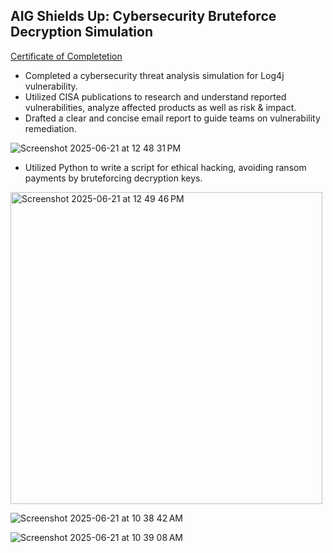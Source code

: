 ## AIG Shields Up: Cybersecurity Bruteforce Decryption Simulation ##

<a href="https://forage-uploads-prod.s3.amazonaws.com/completion-certificates/4nAmAbTbHbnGMNSyo/2ZFnEGEDKTQMtEv9C_4nAmAbTbHbnGMNSyo_7xKJisfSm6yWBJk9S_1750470116680_completion_certificate.pdf">Certificate of Completetion </a>

 * Completed a cybersecurity threat analysis simulation for Log4j vulnerability.
 * Utilized CISA publications to research and understand reported vulnerabilities, analyze affected products as well as risk & impact.
 * Drafted a clear and concise email report to guide teams on vulnerability
   remediation.

![Screenshot 2025-06-21 at 12 48 31 PM](https://github.com/user-attachments/assets/b9d059b8-b3c1-458f-8cf0-e55dd77fe425)

 * Utilized Python to write a script for ethical hacking, avoiding ransom
   payments by bruteforcing decryption keys.

<img width="499" alt="Screenshot 2025-06-21 at 12 49 46 PM" src="https://github.com/user-attachments/assets/1a7fb629-c729-4dfe-99a4-95c45d0b2c21" />

![Screenshot 2025-06-21 at 10 38 42 AM](https://github.com/user-attachments/assets/4243b8c2-c4a8-45ab-a5bc-09bf654456b7)

![Screenshot 2025-06-21 at 10 39 08 AM](https://github.com/user-attachments/assets/a9621ea7-7359-4e79-8049-f7aea443c6ab)
